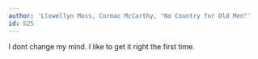```yaml
---
author: 'Llewellyn Moss, Cormac McCarthy, "No Country for Old Men"'
id: 525
---
```


I dont change my mind. I like to get it right the first time.
